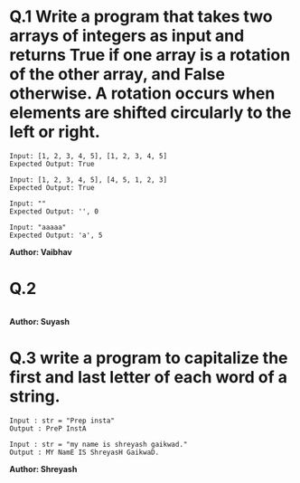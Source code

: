 # Q.1 Write a program that takes two arrays of integers as input and returns True if one array is a rotation of the other array, and False otherwise. A rotation occurs when elements are shifted circularly to the left or right.
```
Input: [1, 2, 3, 4, 5], [1, 2, 3, 4, 5]
Expected Output: True

Input: [1, 2, 3, 4, 5], [4, 5, 1, 2, 3]
Expected Output: True

Input: ""
Expected Output: '', 0

Input: "aaaaa"
Expected Output: 'a', 5
```
**Author: Vaibhav**

# Q.2 

```

```
**Author: Suyash**

# Q.3 write a program to capitalize the first and last letter of each word of a string.
```
Input : str = "Prep insta"
Output : PreP InstA

Input : str = "my name is shreyash gaikwad."
Output : MY NamE IS ShreyasH GaikwaD.
```
**Author: Shreyash**


